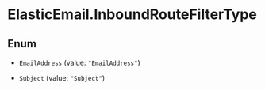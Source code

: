 # ElasticEmail.InboundRouteFilterType

## Enum


* `EmailAddress` (value: `"EmailAddress"`)

* `Subject` (value: `"Subject"`)


